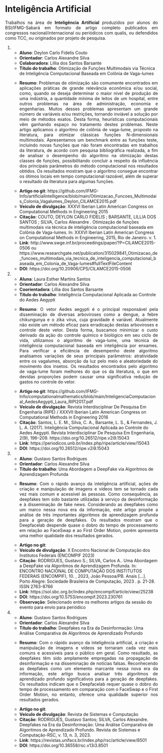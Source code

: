 # Inteligência Artificial

<p align="Justify">Trabalhos na área de <b>Inteligência Artificial</b> produzidos por alunos do BSI/IFMG-Sabará em formato de artigo completo publicados em congressos nacional/internacional ou periódicos com qualis, ou defendidos como TCC, ou originados por projeto de pesquisa.</p>

<ol>
<li>
  <ul>
    <li> <b>Aluno</b>: Deylon Carlo Fidelis Couto</li>
    <li> <b>Orientador</b>: Carlos Alexandre Silva</li>
    <li> <b>Colaboradora</b>: Lillia dos Santos Barsante</li>
    <li> <b>Título do trabalho</b>: Otimização de Funções Multimodais via Técnica de Inteligência Computacional Baseada em Colônia de Vaga-lumes</li>
    <li> <p align="Justify"><b>Resumo</b>: Problemas de otimização são comumente encontrados em aplicações práticas de grande relevância econômica e/ou social, como, quando se deseja determinar o maior nível de produção de uma indústria, a quantidade mínima de leitos de um hospital, entre outros problemas na área de administração, economia e engenharias. Muitos desses problemas apresentam um grande número de variáveis e/ou restrições, tornando inviável a solução por meio de métodos exatos. Desta forma, heurísticas computacionais vêm ganhando espaço no tratamento destes problemas. Neste artigo aplicamos o algoritmo de colônia de vaga-lume, proposto na literatura, para otimizar clássicas funções N-dimensionais multimodais. Apresentamos um benchmark entre as funções teste, incluindo novas funções que não foram encontradas em trabalhos da literatura, de acordo com pesquisa bibliográfica realizada, a fim de analisar o desempenho do algoritmo na otimização destas classes de funções, possibilitando concluir a respeito da influência dos principais parâmetros do método computacional nos resultados obtidos. Os resultados mostram que o algoritmo consegue encontrar os ótimos locais em tempo computacional razoável, além de superar o resultado da literatura para algumas funções.</p></li>
    <li> <b>Artigo no git</b>:  https://github.com/IFMG-Info/artificialintelligence/blob/main/Otimizacao_Funcoes_Multimodais_Colonia_Vagalumes_Deylon_CILAMCE2015.pdf</li>
    <li> <b>Veículo de divulgação</b>: XXXVI Iberian Latin American Congress on Computational Methods in Engineering 2015</li>
    <li> <b>Citação</b>: COUTO, DEYLON CARLO FIDELIS ; BARSANTE, LILLIA DOS SANTOS ; SILVA, Carlos Alexandre . Otimização de funções multimodais via técnica de inteligência computacional baseada em Colônia de Vaga-lumes. In: XXXVI Iberian Latin American Congress on Computational Methods in Engineering, 2015, Rio de Janeiro. v. 1. </li>
    <li> <b>Link</b>: http://www.swge.inf.br/proceedings/paper/?P=CILAMCE2015-0506 ou https://www.researchgate.net/publication/315029841_Otimizacao_de_funcoes_multimodais_via_tecnica_de_inteligencia_computacional_baseada_em_Colonia_de_Vaga-lumes#fullTextFileContent </li>
    <li> <b>DOI</b>: https://doi.org/10.20906/CPS/CILAMCE2015-0506 </li>
  </ul>
</li>
  
<li>
  <ul>
    <li> <b>Aluna</b>: Laura Esther Martins Santos</li>
    <li> <b>Orientador</b>: Carlos Alexandre Silva</li>
    <li> <b>Coorientadora</b>: Lillia dos Santos Barsante</li>
    <li> <b>Título do trabalho</b>: Inteligência Computacional Aplicada ao Controle do Aedes Aegypti</li>
    <li> <p align="Justify"><b>Resumo</b>: O vetor Aedes aegypti é o principal responsável pela disseminação de diversas arboviroses como a dengue, a febre chikungunya e o zika vírus, cuja gravidade é variável. Atualmente não existe um método eficaz para erradicação destas arboviroses e controle deste vetor. Desta forma, buscamos minimizar o custo derivado da ação do controle químico e biológico em seu ciclo de vida, utilizamos o algoritmo de vaga-lume, uma técnica de inteligência computacional baseada em inteligência por enxames. Para verificar a eficiência de desempenho deste algoritmo analisamos variações de seus principais parâmetros: atratividade entre os vagalumes, absorção da luz pelo meio e aleatoriedade do movimento dos insetos. Os resultados encontrados pelo algoritmo de vaga-lume foram melhores do que os da literatura, o que em devidas proporções podem causar uma significativa redução de gastos no controle do vetor.</p></li>
    <li> <b>Artigo no git</b>: https://github.com/IFMG-Info/computationalmathematics/blob/main/InteligenciaComputacional_AedesAegypti_Laura_RIPI2017.pdf </li>
    <li> <b>Veículo de divulgação</b>: Revista Interdisciplinar De Pesquisa Em Engenharia (RIPE) / XXXVII Iberian Latin American Congress on Computational Methods in Engineering 2016</li>
    <li> <b>Citação</b>: Santos, L. E. M., Silva, C. A., Barsante, L. S., & Fernandes, J. L. A. (2017). Inteligência Computacional Aplicada ao Controle do Aedes Aegypti. Revista Interdisciplinar De Pesquisa Em Engenharia, 2(9), 196–209. https://doi.org/10.26512/ripe.v2i9.15043 </li>
    <li> <b>Link</b>: https://periodicos.unb.br/index.php/ripe/article/view/15043 </li>
    <li> <b>DOI</b>: https://doi.org/10.26512/ripe.v2i9.15043 </li>
  </ul>
</li>
  
<li>
  <ul>
    <li> <b>Aluno</b>: Gustavo Santos Rodrigues</li>
    <li> <b>Orientador</b>: Carlos Alexandre Silva</li>
    <li> <b>Título do trabalho</b>: Uma Abordagem a DeepFake via Algoritmos de Aprendizagem Profunda</li>
    <li> <p align="Justify"><b>Resumo</b>: Com o rápido avanço da inteligência artificial, ações de criação e manipulação de imagens e vídeos tem se tornado cada vez mais comum e acessível às pessoas. Como consequência, as deepfakes tem sido bastante utilizadas à serviço da desinformação e à disseminação de fake news. Considerando as deepfakes como um marco nessa nova era da informação, este artigo propõe a análise de três importantes algoritmos de aprendizagem profunda para a geração de deepfakes. Os resultados mostram que o Deepfacelab despende quase o dobro do tempo de processamento em relação ao FaceSwap e ao First Order Motion, porém apresenta uma melhor qualidade dos resultados gerados.</p></li>
    <li> <b>Artigo no git</b>:  </li>
    <li> <b>Veículo de divulgação</b>: X Encontro Nacional de Computação dos Institutos Federais (ENCOMPIF 2023)</li>
    <li> <b>Citação</b>: RODRIGUES, Gustavo S.; SILVA, Carlos A.. Uma Abordagem a DeepFake via Algoritmos de Aprendizagem Profunda. In: ENCONTRO NACIONAL DE COMPUTAÇÃO DOS INSTITUTOS FEDERAIS (ENCOMPIF), 10. , 2023, João Pessoa/PB. Anais [...]. Porto Alegre: Sociedade Brasileira de Computação, 2023 . p. 21-28. ISSN 2763-8766 </li>
    <li> <b>Link</b>: https://sol.sbc.org.br/index.php/encompif/article/view/25238 </li>
    <li> <b>DOI</b>: https://doi.org/10.5753/encompif.2023.230761 </li>
    <li> <b>Observação</b>: Selecionado entre os melhores artigos da sessão do evento para envio para periódico </li>
  </ul>
</li>

<li>
  <ul>
    <li> <b>Aluno</b>: Gustavo Santos Rodrigues</li>
    <li> <b>Orientador</b>: Carlos Alexandre Silva</li>
    <li> <b>Título do trabalho</b>: Deepfakes na Era da Desinformação: Uma Análise Comparativa de Algoritmos de Aprendizado Profundo</li>
    <li> <p align="Justify"><b>Resumo</b>: Com o rápido avanço da inteligência artificial, a criação e manipulação de imagens e vídeos se tornaram cada vez mais comuns e acessíveis para o público em geral. Como resultado, as deepfakes têm sido amplamente empregadas na propagação de desinformação e na disseminação de notícias falsas. Reconhecendo as deepfakes como um elemento marcante nessa nova era da informação, este artigo busca analisar três algoritmos de aprendizado profundo significativos para a geração de deepfakes. Os resultados indicam que o Deepfacelab requer quase o dobro do tempo de processamento em comparação com o FaceSwap e o First Order Motion, no entanto, oferece uma qualidade superior nos resultados gerados.</p></li>
    <li> <b>Artigo no git</b>:  </li>
    <li> <b>Veículo de divulgação</b>: Revista de Sistemas e Computação </li>
    <li> <b>Citação</b>: RODRIGUES, Gustavo Santos; SILVA, Carlos Alexandre. Deepfakes na Era da Desinformação: Uma Análise Comparativa de Algoritmos de Aprendizado Profundo. Revista de Sistemas e Computação-RSC, v. 13, n. 3, 2023. </li>
    <li> <b>Link</b>: https://revistas.unifacs.br/index.php/rsc/article/view/8501 </li>
    <li> <b>DOI</b>: https://doi.org/10.36558/rsc.v13i3.8501 </li>
  </ul>
</li>
<ol>
